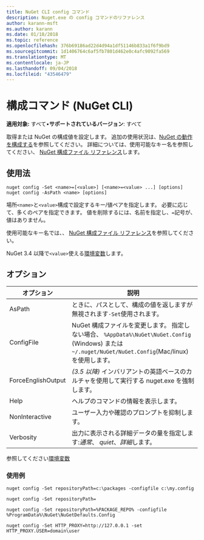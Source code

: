 ```yaml
---
title: NuGet CLI config コマンド
description: Nuget.exe の config コマンドのリファレンス
author: karann-msft
ms.author: karann
ms.date: 01/18/2018
ms.topic: reference
ms.openlocfilehash: 376b69186ad22d4d94a1df51146b833a1f6f9bd9
ms.sourcegitcommit: 1d1406764c6af5fb7801d462e0c4afc9092fa569
ms.translationtype: MT
ms.contentlocale: ja-JP
ms.lasthandoff: 09/04/2018
ms.locfileid: "43546479"
---
```

# <a name="config-command-nuget-cli"></a>構成コマンド (NuGet CLI)

**適用対象:** すべて&bullet;**サポートされているバージョン**: すべて

取得または NuGet の構成値を設定します。 追加の使用状況は、[NuGet の動作を構成する](../consume-packages/configuring-nuget-behavior.md)を参照してください。 詳細については、使用可能なキー名を参照してください、 [NuGet 構成ファイル リファレンス](../reference/nuget-config-file.md)します。

## <a name="usage"></a>使用法

```cli
nuget config -Set <name>=[<value>] [<name>=<value> ...] [options]
nuget config -AsPath <name> [options]
```

場所`<name>`と`<value>`構成で設定するキー/値ペアを指定します。 必要に応じて、多くのペアを指定できます。 値を削除するには、名前を指定し、`=`記号が、値はありません。

使用可能なキー名では、、 [NuGet 構成ファイル リファレンス](../reference/nuget-config-file.md)を参照してください。

NuGet 3.4 以降で`<value>`使える[環境変数](cli-ref-environment-variables.md)します。

## <a name="options"></a>オプション

| オプション | 説明 |
| --- | --- |
| AsPath | ときに、パスとして、構成の値を返しますが無視されます`-Set`使用されます。 |
| ConfigFile | NuGet 構成ファイルを変更します。 指定しない場合、 `%AppData%\NuGet\NuGet.Config` (Windows) または`~/.nuget/NuGet/NuGet.Config`(Mac/linux) を使用します。|
| ForceEnglishOutput | *(3.5 以降)* インバリアントの英語ベースのカルチャを使用して実行する nuget.exe を強制します。 |
| Help | ヘルプのコマンドの情報を表示します。 |
| NonInteractive | ユーザー入力や確認のプロンプトを抑制します。 |
| Verbosity | 出力に表示される詳細データの量を指定します:*通常*、 *quiet*、*詳細*します。 |

参照してください[環境変数](cli-ref-environment-variables.md)

### <a name="examples"></a>使用例

```cli
nuget config -Set repositoryPath=c:\packages -configfile c:\my.config

nuget config -Set repositoryPath=

nuget config -Set repositoryPath=%PACKAGE_REPO% -configfile %ProgramData%\NuGet\NuGetDefaults.Config

nuget config -Set HTTP_PROXY=http://127.0.0.1 -set HTTP_PROXY.USER=domain\user
```

